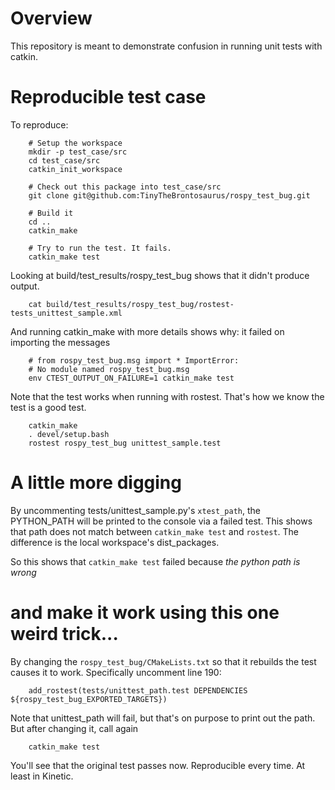 Overview
========
This repository is meant to demonstrate confusion in running unit tests with catkin.

Reproducible test case
======================
To reproduce:

        # Setup the workspace
        mkdir -p test_case/src
        cd test_case/src
        catkin_init_workspace

        # Check out this package into test_case/src
        git clone git@github.com:TinyTheBrontosaurus/rospy_test_bug.git

        # Build it
        cd ..
        catkin_make

        # Try to run the test. It fails.
        catkin_make test

Looking at build/test_results/rospy_test_bug shows that it didn't produce output.

        cat build/test_results/rospy_test_bug/rostest-tests_unittest_sample.xml

And running catkin_make with more details shows why: it failed on importing the messages

        # from rospy_test_bug.msg import * ImportError:
        # No module named rospy_test_bug.msg
        env CTEST_OUTPUT_ON_FAILURE=1 catkin_make test


Note that the test works when running with rostest. That's how we know the test is a good test.

        catkin_make
        . devel/setup.bash
        rostest rospy_test_bug unittest_sample.test


A little more digging
=====================
By uncommenting tests/unittest_sample.py's `xtest_path`, the PYTHON_PATH will be printed to the console via a failed test.
This shows that path does not match between `catkin_make test` and `rostest`. The difference is the local workspace's
dist_packages.

So this shows that `catkin_make test` failed because *the python path is wrong*


and make it work using this one weird trick...
=================================================
By changing the `rospy_test_bug/CMakeLists.txt` so that it rebuilds the test causes it to work. Specifically uncomment
line 190:

        add_rostest(tests/unittest_path.test DEPENDENCIES ${rospy_test_bug_EXPORTED_TARGETS})

Note that unittest_path will fail, but that's on purpose to print out the path. But after changing it, call again

        catkin_make test

You'll see that the original test passes now. Reproducible every time. At least in Kinetic.